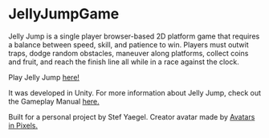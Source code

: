 # JellyJumpGame

Jelly Jump is a single player browser-based 2D platform game that requires a balance between speed, skill, and patience to win. Players must outwit traps, dodge random obstacles, maneuver along platforms, collect coins and fruit, and reach the finish line all while in a race against the clock.

Play Jelly Jump [here!](https://stefyaegel.github.io/JellyJumpGame/)

It was developed in Unity. For more information about Jelly Jump, check out the Gameplay Manual [here.](https://drive.google.com/file/d/1ftoDtEbtIZxxYkRfI4hib5vyOLmJgSQD/view?usp=sharing)

Built for a personal project by Stef Yaegel. Creator avatar made by [Avatars in Pixels.](https://www.avatarsinpixels.com/)

